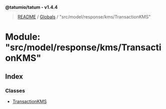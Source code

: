 **@tatumio/tatum - v1.4.4**

> [README](../README.md) / [Globals](../globals.md) / "src/model/response/kms/TransactionKMS"

# Module: "src/model/response/kms/TransactionKMS"

## Index

### Classes

* [TransactionKMS](../classes/_src_model_response_kms_transactionkms_.transactionkms.md)
